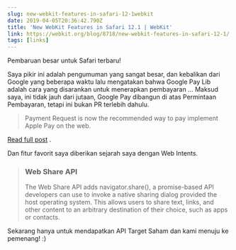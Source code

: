 ```yaml
---
slug: new-webkit-features-in-safari-12-1webkit
date: 2019-04-05T20:36:42.790Z
title: 'New WebKit Features in Safari 12.1 | WebKit'
link: https://webkit.org/blog/8718/new-webkit-features-in-safari-12-1/
tags: [links]
---
```

Pembaruan besar untuk Safari terbaru!

Saya pikir ini adalah pengumuman yang sangat besar, dan kebalikan dari Google yang beberapa waktu lalu mengatakan bahwa Google Pay Lib adalah cara yang disarankan untuk menerapkan pembayaran ... Maksud saya, ini tidak jauh dari jutaan, Google Pay dibangun di atas Permintaan Pembayaran, tetapi ini bukan PR terlebih dahulu.

> Payment Request is now the recommended way to pay implement Apple Pay on the web.

[Read full post](https://webkit.org/blog/8718/new-webkit-features-in-safari-12-1/) .

Dan fitur favorit saya diberikan sejarah saya dengan Web Intents.

> ### Web Share API
> 
> The Web Share API adds navigator.share(), a promise-based API developers can use to invoke a native sharing dialog provided the host operating system. This allows users to share text, links, and other content to an arbitrary destination of their choice, such as apps or contacts.

Sekarang hanya untuk mendapatkan API Target Saham dan kami menuju ke pemenang! :)
